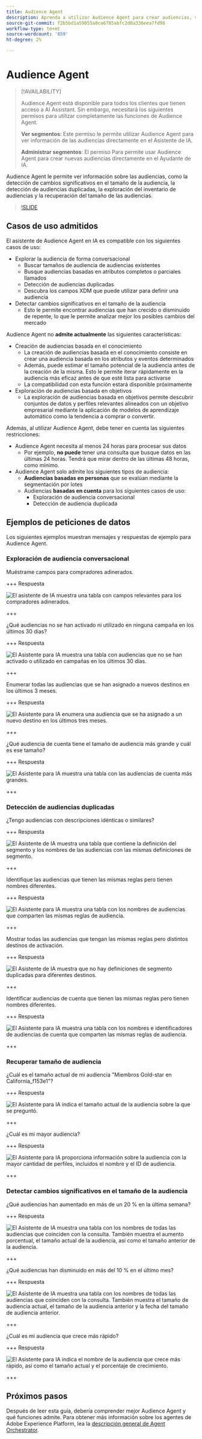```yaml
---
title: Audience Agent
description: Aprenda a utilizar Audience Agent para crear audiencias, ver cambios de audiencia, detectar audiencias duplicadas y ver perspectivas de audiencia.
source-git-commit: f2b5bd1a59055a8ca6785abfc2d0a336eea7fd98
workflow-type: tm+mt
source-wordcount: '859'
ht-degree: 2%

---
```



# Audience Agent

>[!AVAILABILITY]
>
>Audience Agent está disponible para todos los clientes que tienen acceso a AI Assistant. Sin embargo, necesitará los siguientes permisos para utilizar completamente las funciones de Audience Agent.
>
>**Ver segmentos**: Este permiso le permite utilizar Audience Agent para ver información de las audiencias directamente en el Asistente de IA.
>
>**Administrar segmentos**: El permiso Para permite usar Audience Agent para crear nuevas audiencias directamente en el Ayudante de IA.

Audience Agent le permite ver información sobre las audiencias, como la detección de cambios significativos en el tamaño de la audiencia, la detección de audiencias duplicadas, la exploración del inventario de audiencias y la recuperación del tamaño de las audiencias.

>[!SLIDE](audience-agent-overview)

## Casos de uso admitidos

El asistente de Audience Agent en IA es compatible con los siguientes casos de uso:

- Explorar la audiencia de forma conversacional
   - Buscar tamaños de audiencia de audiencias existentes
   - Busque audiencias basadas en atributos completos o parciales llamados
   - Detección de audiencias duplicadas
   - Descubra los campos XDM que puede utilizar para definir una audiencia
- Detectar cambios significativos en el tamaño de la audiencia
   - Esto le permite encontrar audiencias que han crecido o disminuido de repente, lo que le permite analizar mejor los posibles cambios del mercado

<!-- - Find your audience size and detect significant changes in audience size
  - This lets you find audiences that have suddenly grown or shrunk, letting you better analyze potential market changes
- Detect duplicate audiences
  - This lets you reduce redundancies with your created audiences
- Find audiences based on full or partial attributes named
  - This lets you more easily navigate through your audience inventory
- Discover XDM fields you can use to define an audience
  - This skill lets you more easily identify the right fields to use in your audience based on context and relevance -->

Audience Agent no **admite actualmente** las siguientes características:

- Creación de audiencias basada en el conocimiento
   - La creación de audiencias basada en el conocimiento consiste en crear una audiencia basada en los atributos y eventos determinados
   - Además, puede estimar el tamaño potencial de la audiencia antes de la creación de la misma. Esto le permite iterar rápidamente en la audiencia más eficaz antes de que esté lista para activarse
   - La compatibilidad con esta función estará disponible próximamente
- Exploración de audiencias basada en objetivos
   - La exploración de audiencias basada en objetivos permite descubrir conjuntos de datos y perfiles relevantes alineados con un objetivo empresarial mediante la aplicación de modelos de aprendizaje automático como la tendencia a comprar o convertir.

Además, al utilizar Audience Agent, debe tener en cuenta las siguientes restricciones:

- Audience Agent necesita al menos 24 horas para procesar sus datos
   - Por ejemplo, **no puede** tener una consulta que busque datos en las últimas 24 horas. Tendrá que mirar dentro de las últimas 48 horas, como mínimo.
- Audience Agent solo admite los siguientes tipos de audiencia:
   - **Audiencias basadas en personas** que se evalúan mediante la segmentación por lotes
   - Audiencias **basadas en cuenta** para los siguientes casos de uso:
      - Exploración de audiencia conversacional
      - Detección de audiencia duplicada

## Ejemplos de peticiones de datos

Los siguientes ejemplos muestran mensajes y respuestas de ejemplo para Audience Agent.

### Exploración de audiencia conversacional

Muéstrame campos para compradores adinerados.

+++ Respuesta

![El asistente de IA muestra una tabla con campos relevantes para los compradores adinerados.](./images/audience/affluent-buyers.png)

+++

¿Qué audiencias no se han activado ni utilizado en ninguna campaña en los últimos 30 días?

+++ Respuesta

![El Asistente para IA muestra una tabla con audiencias que no se han activado o utilizado en campañas en los últimos 30 días.](./images/audience/not-activated.png)

+++

Enumerar todas las audiencias que se han asignado a nuevos destinos en los últimos 3 meses.

+++ Respuesta

![El Asistente para IA enumera una audiencia que se ha asignado a un nuevo destino en los últimos tres meses.](./images/audience/new-destination.png)

+++

¿Qué audiencia de cuenta tiene el tamaño de audiencia más grande y cuál es ese tamaño?

+++ Respuesta

![El Asistente para IA muestra una tabla con las audiencias de cuenta más grandes.](./images/audience/largest-account-audience.png)

+++

### Detección de audiencias duplicadas

¿Tengo audiencias con descripciones idénticas o similares?

+++ Respuesta

![El Asistente de IA muestra una tabla que contiene la definición del segmento y los nombres de las audiencias con las mismas definiciones de segmento.](./images/audience/similar-descriptions.png)

+++

Identifique las audiencias que tienen las mismas reglas pero tienen nombres diferentes.

+++ Respuesta

![El Asistente para IA muestra una tabla con los nombres de audiencias que comparten las mismas reglas de audiencia.](./images/audience/same-rules-different-names.png)

+++

Mostrar todas las audiencias que tengan las mismas reglas pero distintos destinos de activación.

+++ Respuesta

![El Asistente de IA muestra que no hay definiciones de segmento duplicadas para diferentes destinos.](./images/audience/same-rules-different-destinations.png)

+++

Identificar audiencias de cuenta que tienen las mismas reglas pero tienen nombres diferentes.

+++ Respuesta

![El Asistente para IA muestra una tabla con los nombres e identificadores de audiencias de cuenta que comparten las mismas reglas de audiencia.](./images/audience/duplicate-account-audience.png)

+++

### Recuperar tamaño de audiencia

¿Cuál es el tamaño actual de mi audiencia &quot;Miembros Gold-star en California_f153e1&quot;?

+++ Respuesta

![El Asistente para IA indica el tamaño actual de la audiencia sobre la que se preguntó.](./images/audience/current-size.png)

+++

¿Cuál es mi mayor audiencia?

+++ Respuesta

![El Asistente para IA proporciona información sobre la audiencia con la mayor cantidad de perfiles, incluidos el nombre y el ID de audiencia.](./images/audience/largest-audience.png)

+++

### Detectar cambios significativos en el tamaño de la audiencia

¿Qué audiencias han aumentado en más de un 20 % en la última semana?

+++ Respuesta

![El Asistente de IA muestra una tabla con los nombres de todas las audiencias que coinciden con la consulta. También muestra el aumento porcentual, el tamaño actual de la audiencia, así como el tamaño anterior de la audiencia.](./images/audience/increase-past-week.png)

+++

¿Qué audiencias han disminuido en más del 10 % en el último mes?

+++ Respuesta

![El Asistente de IA muestra una tabla con los nombres de todas las audiencias que coinciden con la consulta. También muestra el tamaño de audiencia actual, el tamaño de la audiencia anterior y la fecha del tamaño de audiencia anterior.](./images/audience/decrease-month.png)

+++

¿Cuál es mi audiencia que crece más rápido?

+++ Respuesta

![El Asistente para IA indica el nombre de la audiencia que crece más rápido, así como el tamaño actual y el porcentaje de crecimiento.](./images/audience/fastest-growing.png)

+++

## Próximos pasos

Después de leer esta guía, debería comprender mejor Audience Agent y qué funciones admite. Para obtener más información sobre los agentes de Adobe Experience Platform, lea la [descripción general de Agent Orchestrator](./agent-orchestrator.md).


